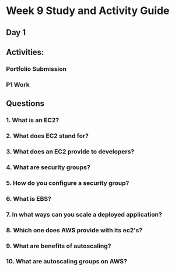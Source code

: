 # Week 9 Study and Activity Guide

## Day 1

## Activities:

### Portfolio Submission

### P1 Work

## Questions

### 1. What is an EC2?

### 2. What does EC2 stand for?

### 3. What does an EC2 provide to developers?

### 4. What are security groups?

### 5. How do you configure a security group?

### 6. What is EBS?

### 7. In what ways can you scale a deployed application?

### 8. Which one does AWS provide with its ec2's?

### 9. What are benefits of autoscaling?

### 10. What are autoscaling groups on AWS?
